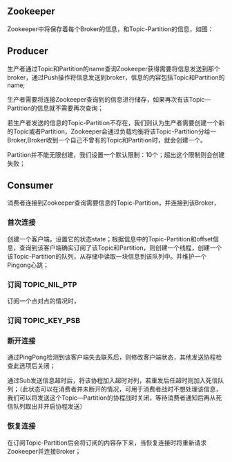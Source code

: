 ## Zookeeper

Zookeeper中将保存着每个Broker的信息，和Topic-Partition的信息，如图：


## Producer

生产者通过Topic和Partition的name查询Zookeeper获得需要将信息发送到那个broker，通过Push操作将信息发送到broker，信息的内容包括Topic和Partition的name;

生产者需要将连接Zookeeper查询到的信息进行储存，如果再次有该Topic—Partition的信息就不需要再次查询；

若生产者发送的信息的Topic-Partition不存在，我们则认为生产者需要创建一个新的Topic或者Partition，Zookeeper会通过负载均衡将该Topic-Partition分给一Broker,Broker收到一个自己不曾有的Topic和Partition时，就会创建一个。

Partition并不能无限创建，我们设置一个默认限制：10个；超出这个限制则会创建失败；

## Consumer

消费者连接到Zookeeper查询需要信息的Topic-Partition，并连接到该Broker，

### 首次连接

创建一个客户端，设置它的状态state；根据信息中的Topic-Partition和offset信息，查询到该客户端确实订阅了该Topic和Partition，则创建一个线程，创建一个该Topic-Partition的队列，从存储中读取一块信息到该队列中。并维护一个Pingong心跳；

### 订阅 TOPIC_NIL_PTP

订阅一个点对点的情况时，

### 订阅 TOPIC_KEY_PSB

### 断开连接

通过PingPong检测到该客户端失去联系后，则修改客户端状态，其他发送协程检查此选项后关闭；

通过Sub发送信息超时后，将该协程加入超时对列，若重发后任超时则加入死信队列；（此状态可以在消费者并未断开的情况，可用于消费者战时不想处理该信息，我们可以将发送这个Topic—Partition的协程战时关闭，等待消费者通知后再从死信队列取出并开启协程发送）

### 恢复连接

在订阅Topic-Partition后会将订阅的内容存下来，当恢复连接时将重新请求Zookeeper并连接Broker；
